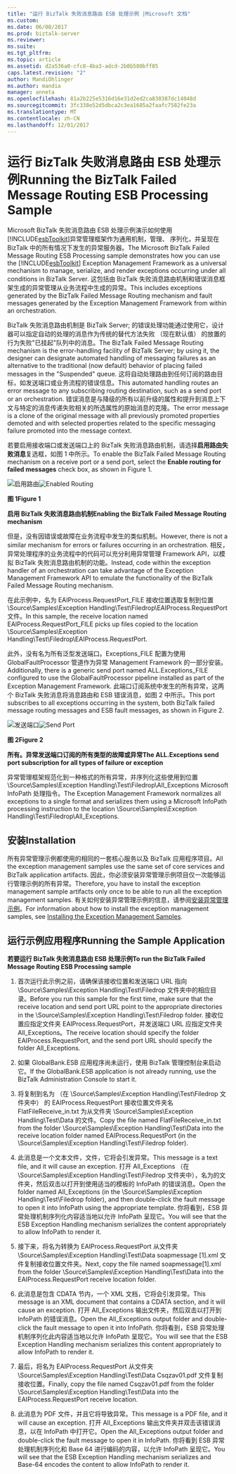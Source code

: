 ```yaml
---
title: "运行 BizTalk 失败消息路由 ESB 处理示例 |Microsoft 文档"
ms.custom: 
ms.date: 06/08/2017
ms.prod: biztalk-server
ms.reviewer: 
ms.suite: 
ms.tgt_pltfrm: 
ms.topic: article
ms.assetid: d2a536a0-cfc8-4ba3-adcd-2b8b580bff85
caps.latest.revision: "2"
author: MandiOhlinger
ms.author: mandia
manager: anneta
ms.openlocfilehash: 81a2b225e5316d16e31d2ed2ca830387dc14048d
ms.sourcegitcommit: 3fc338e52d5dbca2c3ea1685a2faafc7582fe23a
ms.translationtype: MT
ms.contentlocale: zh-CN
ms.lasthandoff: 12/01/2017
---
```

# <a name="running-the-biztalk-failed-message-routing-esb-processing-sample"></a><span data-ttu-id="c6a39-102">运行 BizTalk 失败消息路由 ESB 处理示例</span><span class="sxs-lookup"><span data-stu-id="c6a39-102">Running the BizTalk Failed Message Routing ESB Processing Sample</span></span>
<span data-ttu-id="c6a39-103">Microsoft BizTalk 失败消息路由 ESB 处理示例演示如何使用[!INCLUDE[esbToolkit](../includes/esbtoolkit-md.md)]异常管理框架作为通用机制，管理、 序列化，并呈现在 BizTalk 中的所有情况下发生的异常服务器。</span><span class="sxs-lookup"><span data-stu-id="c6a39-103">The Microsoft BizTalk Failed Message Routing ESB Processing sample demonstrates how you can use the [!INCLUDE[esbToolkit](../includes/esbtoolkit-md.md)] Exception Management Framework as a universal mechanism to manage, serialize, and render exceptions occurring under all conditions in BizTalk Server.</span></span> <span data-ttu-id="c6a39-104">这包括由 BizTalk 失败消息路由机制和错误消息框架生成的异常管理从业务流程中生成的异常。</span><span class="sxs-lookup"><span data-stu-id="c6a39-104">This includes exceptions generated by the BizTalk Failed Message Routing mechanism and fault messages generated by the Exception Management Framework from within an orchestration.</span></span>  
  
 <span data-ttu-id="c6a39-105">BizTalk 失败消息路由机制是 BizTalk Server; 的错误处理功能通过使用它，设计器可以指定自动的处理的消息作为传统的替代方法失败 （现在默认值） 的放置的行为失败"已挂起"队列中的消息。</span><span class="sxs-lookup"><span data-stu-id="c6a39-105">The BizTalk Failed Message Routing mechanism is the error-handling facility of BizTalk Server; by using it, the designer can designate automated handling of messaging failures as an alternative to the traditional (now default) behavior of placing failed messages in the "Suspended" queue.</span></span> <span data-ttu-id="c6a39-106">这将自动处理路由到任何订阅的路由目标，如发送端口或业务流程的错误信息。</span><span class="sxs-lookup"><span data-stu-id="c6a39-106">This automated handling routes an error message to any subscribing routing destination, such as a send port or an orchestration.</span></span> <span data-ttu-id="c6a39-107">错误消息是与降级的所有以前升级的属性和提升到消息上下文与特定的消息传递失败相关的所选属性的原始消息的克隆。</span><span class="sxs-lookup"><span data-stu-id="c6a39-107">The error message is a clone of the original message with all previously promoted properties demoted and with selected properties related to the specific messaging failure promoted into the message context.</span></span>  
  
 <span data-ttu-id="c6a39-108">若要启用接收端口或发送端口上的 BizTalk 失败消息路由机制，请选择**启用路由失败消息**复选框，如图 1 中所示。</span><span class="sxs-lookup"><span data-stu-id="c6a39-108">To enable the BizTalk Failed Message Routing mechanism on a receive port or a send port, select the **Enable routing for failed messages** check box, as shown in Figure 1.</span></span>  
  
 <span data-ttu-id="c6a39-109">![启用路由](../esb-toolkit/media/ch6-enabledrouting.gif "Ch6 EnabledRouting")</span><span class="sxs-lookup"><span data-stu-id="c6a39-109">![Enabled Routing](../esb-toolkit/media/ch6-enabledrouting.gif "Ch6-EnabledRouting")</span></span>  
  
 <span data-ttu-id="c6a39-110">**图 1**</span><span class="sxs-lookup"><span data-stu-id="c6a39-110">**Figure 1**</span></span>  
  
 <span data-ttu-id="c6a39-111">**启用 BizTalk 失败消息路由机制**</span><span class="sxs-lookup"><span data-stu-id="c6a39-111">**Enabling the BizTalk Failed Message Routing mechanism**</span></span>  
  
 <span data-ttu-id="c6a39-112">但是，没有因错误或故障在业务流程中发生的类似机制。</span><span class="sxs-lookup"><span data-stu-id="c6a39-112">However, there is not a similar mechanism for errors or failures occurring in an orchestration.</span></span> <span data-ttu-id="c6a39-113">相反，异常处理程序的业务流程中的代码可以充分利用异常管理 Framework API，以模拟 BizTalk 失败消息路由机制的功能。</span><span class="sxs-lookup"><span data-stu-id="c6a39-113">Instead, code within the exception handler of an orchestration can take advantage of the Exception Management Framework API to emulate the functionality of the BizTalk Failed Message Routing mechanism.</span></span>  
  
 <span data-ttu-id="c6a39-114">在此示例中，名为 EAIProcess.RequestPort_FILE 接收位置选取复制到位置 \Source\Samples\Exception Handling\Test\Filedrop\EAIProcess.RequestPort 文件。</span><span class="sxs-lookup"><span data-stu-id="c6a39-114">In this sample, the receive location named EAIProcess.RequestPort_FILE picks up files copied to the location \Source\Samples\Exception Handling\Test\Filedrop\EAIProcess.RequestPort.</span></span>  
  
 <span data-ttu-id="c6a39-115">此外，没有名为所有泛型发送端口。Exceptions_FILE 配置为使用 GlobalFaultProcessor 管道作为异常 Management Framework 的一部分安装。</span><span class="sxs-lookup"><span data-stu-id="c6a39-115">Additionally, there is a generic send port named ALL.Exceptions_FILE configured to use the GlobalFaultProcessor pipeline installed as part of the Exception Management Framework.</span></span> <span data-ttu-id="c6a39-116">此端口订阅系统中发生的所有异常，这两个 BizTalk 失败消息将消息路由和 ESB 错误消息，如图 2 中所示。</span><span class="sxs-lookup"><span data-stu-id="c6a39-116">This port subscribes to all exceptions occurring in the system, both BizTalk failed message routing messages and ESB fault messages, as shown in Figure 2.</span></span>  
  
 <span data-ttu-id="c6a39-117">![发送端口](../esb-toolkit/media/ch6-sendport.gif "Ch6 发送端口")</span><span class="sxs-lookup"><span data-stu-id="c6a39-117">![Send Port](../esb-toolkit/media/ch6-sendport.gif "Ch6-SendPort")</span></span>  
  
 <span data-ttu-id="c6a39-118">**图 2**</span><span class="sxs-lookup"><span data-stu-id="c6a39-118">**Figure 2**</span></span>  
  
 <span data-ttu-id="c6a39-119">**所有。异常发送端口订阅的所有类型的故障或异常**</span><span class="sxs-lookup"><span data-stu-id="c6a39-119">**The ALL.Exceptions send port subscription for all types of failure or exception**</span></span>  
  
 <span data-ttu-id="c6a39-120">异常管理框架规范化到一种格式的所有异常，并序列化这些使用到位置 \Source\Samples\Exception Handling\Test\Filedrop\All_Exceptions Microsoft InfoPath 处理指令。</span><span class="sxs-lookup"><span data-stu-id="c6a39-120">The Exception Management Framework normalizes all exceptions to a single format and serializes them using a Microsoft InfoPath processing instruction to the location \Source\Samples\Exception Handling\Test\Filedrop\All_Exceptions.</span></span>  
  
## <a name="installation"></a><span data-ttu-id="c6a39-121">安装</span><span class="sxs-lookup"><span data-stu-id="c6a39-121">Installation</span></span>  
 <span data-ttu-id="c6a39-122">所有异常管理示例都使用的相同的一套核心服务以及 BizTalk 应用程序项目。</span><span class="sxs-lookup"><span data-stu-id="c6a39-122">All the exception management samples use the same set of core services and BizTalk application artifacts.</span></span> <span data-ttu-id="c6a39-123">因此，你必须安装异常管理示例项目仅一次能够运行管理示例的所有异常。</span><span class="sxs-lookup"><span data-stu-id="c6a39-123">Therefore, you have to install the exception management sample artifacts only once to be able to run all the exception management samples.</span></span> <span data-ttu-id="c6a39-124">有关如何安装异常管理示例的信息，请参阅[安装异常管理示例](../esb-toolkit/installing-the-exception-management-samples.md)。</span><span class="sxs-lookup"><span data-stu-id="c6a39-124">For information about how to install the exception management samples, see [Installing the Exception Management Samples](../esb-toolkit/installing-the-exception-management-samples.md).</span></span>  
  
## <a name="running-the-sample-application"></a><span data-ttu-id="c6a39-125">运行示例应用程序</span><span class="sxs-lookup"><span data-stu-id="c6a39-125">Running the Sample Application</span></span>  
 <span data-ttu-id="c6a39-126">**若要运行 BizTalk 失败消息路由 ESB 处理示例**</span><span class="sxs-lookup"><span data-stu-id="c6a39-126">**To run the BizTalk Failed Message Routing ESB Processing sample**</span></span>  
  
1.  <span data-ttu-id="c6a39-127">首次运行此示例之前，请确保该接收位置和发送端口 URL 指向 \Source\Samples\Exception Handling\Test\Filedrop 文件夹中的相应目录。</span><span class="sxs-lookup"><span data-stu-id="c6a39-127">Before you run this sample for the first time, make sure that the receive location and send port URL point to the appropriate directories in the \Source\Samples\Exception Handling\Test\Filedrop folder.</span></span> <span data-ttu-id="c6a39-128">接收位置应指定文件夹 EAIProcess.RequestPort，并发送端口 URL 应指定文件夹 All_Exceptions。</span><span class="sxs-lookup"><span data-stu-id="c6a39-128">The receive location should specify the folder EAIProcess.RequestPort, and the send port URL should specify the folder All_Exceptions.</span></span>  
  
2.  <span data-ttu-id="c6a39-129">如果 GlobalBank.ESB 应用程序尚未运行，使用 BizTalk 管理控制台来启动它。</span><span class="sxs-lookup"><span data-stu-id="c6a39-129">If the GlobalBank.ESB application is not already running, use the BizTalk Administration Console to start it.</span></span>  
  
3.  <span data-ttu-id="c6a39-130">将复制到名为 （在 \Source\Samples\Exception Handling\Test\Filedrop 文件夹中） 的 EAIProcess.RequestPort 接收位置文件夹名 FlatFileReceive_in.txt 为从文件夹 \Source\Samples\Exception Handling\Test\Data 的文件。</span><span class="sxs-lookup"><span data-stu-id="c6a39-130">Copy the file named FlatFileReceive_in.txt from the folder \Source\Samples\Exception Handling\Test\Data into the receive location folder named EAIProcess.RequestPort (in the \Source\Samples\Exception Handling\Test\Filedrop folder).</span></span>  
  
4.  <span data-ttu-id="c6a39-131">此消息是一个文本文件，文件，它将会引发异常。</span><span class="sxs-lookup"><span data-stu-id="c6a39-131">This message is a text file, and it will cause an exception.</span></span> <span data-ttu-id="c6a39-132">打开 All_Exceptions （在 \Source\Samples\Exception Handling\Test\Filedrop 文件夹中），名为的文件夹，然后双击以打开到使用适当的模板的 InfoPath 的错误消息。</span><span class="sxs-lookup"><span data-stu-id="c6a39-132">Open the folder named All_Exceptions (in the \Source\Samples\Exception Handling\Test\Filedrop folder), and then double-click the fault message to open it into InfoPath using the appropriate template.</span></span> <span data-ttu-id="c6a39-133">你将看到，ESB 异常处理机制序列化内容适当地以允许 InfoPath 呈现它。</span><span class="sxs-lookup"><span data-stu-id="c6a39-133">You will see that the ESB Exception Handling mechanism serializes the content appropriately to allow InfoPath to render it.</span></span>  
  
5.  <span data-ttu-id="c6a39-134">接下来，将名为转换为 EAIProcess.RequestPort 从文件夹 \Source\Samples\Exception Handling\Test\Data soapmessage [1].xml 文件复制接收位置文件夹。</span><span class="sxs-lookup"><span data-stu-id="c6a39-134">Next, copy the file named soapmessage[1].xml from the folder \Source\Samples\Exception Handling\Test\Data into the EAIProcess.RequestPort receive location folder.</span></span>  
  
6.  <span data-ttu-id="c6a39-135">此消息是包含 CDATA 节内，一个 XML 文档，它将会引发异常。</span><span class="sxs-lookup"><span data-stu-id="c6a39-135">This message is an XML document that contains a CDATA section, and it will cause an exception.</span></span> <span data-ttu-id="c6a39-136">打开 All_Exceptions 输出文件夹，然后双击以打开到 InfoPath 的错误消息。</span><span class="sxs-lookup"><span data-stu-id="c6a39-136">Open the All_Exceptions output folder and double-click the fault message to open it into InfoPath.</span></span> <span data-ttu-id="c6a39-137">你将看到，ESB 异常处理机制序列化此内容适当地以允许 InfoPath 呈现它。</span><span class="sxs-lookup"><span data-stu-id="c6a39-137">You will see that the ESB Exception Handling mechanism serializes this content appropriately to allow InfoPath to render it.</span></span>  
  
7.  <span data-ttu-id="c6a39-138">最后，将名为 EAIProcess.RequestPort 从文件夹 \Source\Samples\Exception Handling\Test\Data Csqzav01.pdf 文件复制接收位置。</span><span class="sxs-lookup"><span data-stu-id="c6a39-138">Finally, copy the file named Csqzav01.pdf from the folder \Source\Samples\Exception Handling\Test\Data into the EAIProcess.RequestPort receive location.</span></span>  
  
8.  <span data-ttu-id="c6a39-139">此消息为 PDF 文件，并且它将导致异常。</span><span class="sxs-lookup"><span data-stu-id="c6a39-139">This message is a PDF file, and it will cause an exception.</span></span> <span data-ttu-id="c6a39-140">打开 All_Exceptions 输出文件夹并双击该错误消息，以在 InfoPath 中打开它。</span><span class="sxs-lookup"><span data-stu-id="c6a39-140">Open the All_Exceptions output folder and double-click the fault message to open it in InfoPath.</span></span> <span data-ttu-id="c6a39-141">你将看到 ESB 异常处理机制序列化和 Base 64 进行编码的内容，以允许 InfoPath 呈现它。</span><span class="sxs-lookup"><span data-stu-id="c6a39-141">You will see that the ESB Exception Handling mechanism serializes and Base-64 encodes the content to allow InfoPath to render it.</span></span>